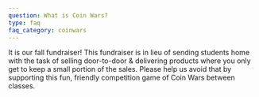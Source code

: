 ```yaml
---
question: What is Coin Wars?
type: faq
faq_category: coinwars
---
```

It is our fall fundraiser! This fundraiser is in lieu of sending students home with the task of selling door-to-door & delivering products where you only get to keep a small portion of the sales.  Please help us avoid that by supporting this fun, friendly competition game of Coin Wars between classes.